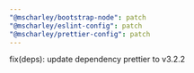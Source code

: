 ```yaml
---
"@mscharley/bootstrap-node": patch
"@mscharley/eslint-config": patch
"@mscharley/prettier-config": patch
---
```


fix(deps): update dependency prettier to v3.2.2
